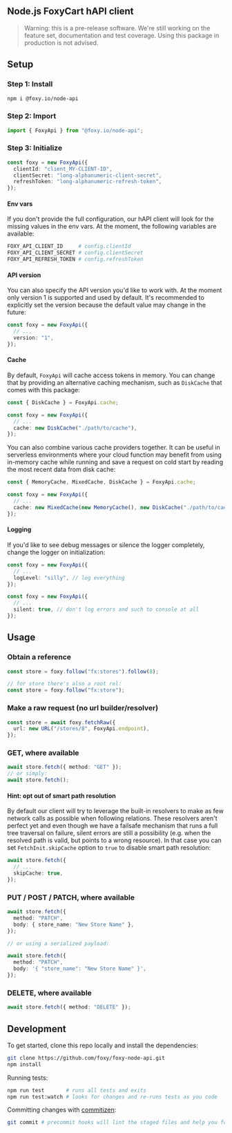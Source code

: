 ## Node.js FoxyCart hAPI client

> Warning: this is a pre-release software. We're still working on the feature set, documentation and test coverage. Using this package in production is not advised.

## Setup

### Step 1: Install

```bash
npm i @foxy.io/node-api
```

### Step 2: Import

```ts
import { FoxyApi } from "@foxy.io/node-api";
```

### Step 3: Initialize

```ts
const foxy = new FoxyApi({
  clientId: "client_MY-CLIENT-ID",
  clientSecret: "long-alphanumeric-client-secret",
  refreshToken: "long-alphanumeric-refresh-token",
});
```

#### Env vars

If you don't provide the full configuration, our hAPI client will look for the missing values in the env vars. At the moment, the following variables are available:

```bash
FOXY_API_CLIENT_ID     # config.clientId
FOXY_API_CLIENT_SECRET # config.clientSecret
FOXY_API_REFRESH_TOKEN # config.refreshToken
```

#### API version

You can also specify the API version you'd like to work with. At the moment only version 1 is supported and used by default. It's recommended to explicitly set the version because the default value may change in the future:

```ts
const foxy = new FoxyApi({
  // ...
  version: "1",
});
```

#### Cache

By default, `FoxyApi` will cache access tokens in memory. You can change that by providing an alternative caching mechanism, such as `DiskCache` that comes with this package:

```ts
const { DiskCache } = FoxyApi.cache;

const foxy = new FoxyApi({
  // ...
  cache: new DiskCache("./path/to/cache"),
});
```

You can also combine various cache providers together. It can be useful in serverless environments where your cloud function may benefit from using in-memory cache while running and save a request on cold start by reading the most recent data from disk cache:

```ts
const { MemoryCache, MixedCache, DiskCache } = FoxyApi.cache;

const foxy = new FoxyApi({
  // ...
  cache: new MixedCache(new MemoryCache(), new DiskCache("./path/to/cache")),
});
```

#### Logging

If you'd like to see debug messages or silence the logger completely, change the logger on initialization:

```ts
const foxy = new FoxyApi({
  // ...
  logLevel: "silly", // log everything
});
```

```ts
const foxy = new FoxyApi({
  // ...
  silent: true, // don't log errors and such to console at all
});
```

## Usage

### Obtain a reference

```ts
const store = foxy.follow("fx:stores").follow(8);

// for store there's also a root rel:
const store = foxy.follow("fx:store");
```

### Make a raw request (no url builder/resolver)

```ts
const store = await foxy.fetchRaw({
  url: new URL("/stores/8", FoxyApi.endpoint),
});
```

### GET, where available

```ts
await store.fetch({ method: "GET" });
// or simply:
await store.fetch();
```

#### Hint: opt out of smart path resolution

By default our client will try to leverage the built-in resolvers to make as few network calls as possible when following relations. These resolvers aren't perfect yet and even though we have a failsafe mechanism that runs a full tree traversal on failure, silent errors are still a possibility (e.g. when the resolved path is valid, but points to a wrong resource). In that case you can set `FetchInit.skipCache` option to `true` to disable smart path resolution:

```ts
await store.fetch({
  // ...
  skipCache: true,
});
```

### PUT / POST / PATCH, where available

```ts
await store.fetch({
  method: "PATCH",
  body: { store_name: "New Store Name" },
});

// or using a serialized payload:

await store.fetch({
  method: "PATCH",
  body: '{ "store_name": "New Store Name" }',
});
```

### DELETE, where available

```ts
await store.fetch({ method: "DELETE" });
```

## Development

To get started, clone this repo locally and install the dependencies:

```bash
git clone https://github.com/foxy/foxy-node-api.git
npm install
```

Running tests:

```bash
npm run test       # runs all tests and exits
npm run test:watch # looks for changes and re-runs tests as you code
```

Committing changes with [commitizen](https://github.com/commitizen/cz-cli):

```bash
git commit # precommit hooks will lint the staged files and help you format your message correctly
```
